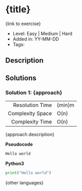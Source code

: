 # {title}
{link to exercise}

- Level: Easy | Medium | Hard
- Added in: YY-MM-DD
- Tags:

## Description

## Solutions

### Solution 1: {approach}

|                  |        |
|-----------------:|--------|
|  Resolution Time | {min}m |
| Complexity Space | O(n)   |
|  Complexity Time | O(n)   |

{approach description}

**Pseudocode**

```md
Hello world
```

**Python3**

```py
print("Hello world")
```

{other languages}